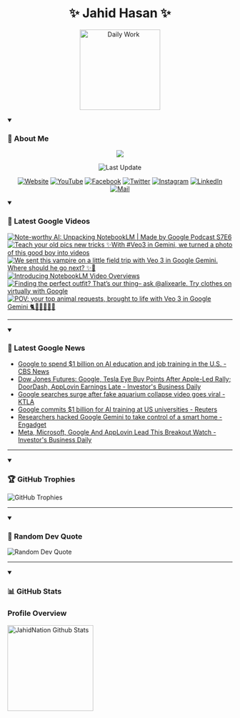 <h1 align="center">✨ Jahid Hasan ✨</h1>
<p align="center">
  <img alt="Daily Work" height="180px" src="https://i.imgur.com/uhZdH9C.gif" />
</p>
<details open>
 <summary><h3>🌟 About Me</h3></summary>
<p align="center">
  <img src="https://readme-typing-svg.demolab.com/?lines=Even+if+I+fail,;I+have+to+finish,;What+I+started.;&font=Fira%20Code&center=true&width=500&height=50&color=00FF7F&vCenter=true&pause=1000&size=24" />
</p>

<p align="center">
  <img alt="Last Update" title="Last Update" src="https://img.shields.io/github/last-commit/jahidnation/jahidnation?logo=github&label=LAST+UPDATE&color=blueviolet&style=flat-square"/>
</p>

<p align="center">
  <a href="https://jahid.eu.org">
    <img alt="Website" title="Website" src="https://img.shields.io/badge/Website-000000?logo=Google-Chrome&logoColor=white&style=for-the-badge"/></a>
  <a href="https://youtube.com/@jahidnation">
    <img alt="YouTube" title="YouTube Channel" src="https://img.shields.io/badge/YouTube-FF0000?logo=YouTube&logoColor=white&style=for-the-badge"/></a>
  <a href="https://facebook.com/jahidnation">
    <img alt="Facebook" title="Facebook Page" src="https://img.shields.io/badge/Facebook-4267B2?logo=Facebook&logoColor=white&style=for-the-badge"/></a>
  <a href="https://twitter.com/jahidnation">
    <img alt="Twitter" title="Twitter Profile" src="https://img.shields.io/badge/X-000000?logo=x&logoColor=white&style=for-the-badge"/></a>
  <a href="https://instagram.com/jahidnation">
    <img alt="Instagram" title="Instagram Profile" src="https://img.shields.io/badge/Instagram-E4405F?logo=Instagram&logoColor=white&style=for-the-badge"/></a>
  <a href="https://linkedin.com/in/jahidnation">
    <img alt="LinkedIn" title="LinkedIn Profile" src="https://img.shields.io/badge/LinkedIn-0A66C2?logo=LinkedIn&logoColor=white&style=for-the-badge"/></a>
  <a href="https://mail.google.com/?hl=en&tf=cm&fs=1&to=mail@jahid.eu.org">
    <img alt="Mail" title="Mail Me" src="https://img.shields.io/badge/Email-D14836?logo=Gmail&logoColor=white&style=for-the-badge"/></a>
</p>

</details>

<details open>
 <summary><h3>🎥 Latest Google Videos</h3></summary>

<!-- BEGIN VID -->
<a href="https://www.youtube.com/watch?v=_isRJlUZU3g">
  <picture>
    <source media="(prefers-color-scheme: dark)" srcset="https://ytcards.demolab.com/?id=_isRJlUZU3g&title=Note-worthy+AI%3A+Unpacking+NotebookLM+%7C+Made+by+Google+Podcast+S7E6&lang=en&timestamp=1753990712&background_color=%230d1117&title_color=%23ffffff&stats_color=%23dedede&max_title_lines=1&width=250&border_radius=5&duration=1688">
    <img src="https://ytcards.demolab.com/?id=_isRJlUZU3g&title=Note-worthy+AI%3A+Unpacking+NotebookLM+%7C+Made+by+Google+Podcast+S7E6&lang=en&timestamp=1753990712&background_color=%23ffffff&title_color=%2324292f&stats_color=%2357606a&max_title_lines=1&width=250&border_radius=5&duration=1688" alt="Note-worthy AI: Unpacking NotebookLM | Made by Google Podcast S7E6" title="Note-worthy AI: Unpacking NotebookLM | Made by Google Podcast S7E6">
  </picture>
</a>
<a href="https://www.youtube.com/shorts/-zaSyo7ZYFc">
  <picture>
    <source media="(prefers-color-scheme: dark)" srcset="https://ytcards.demolab.com/?id=-zaSyo7ZYFc&title=Teach+your+old+pics+new+tricks+%E2%9C%A8With+%23Veo3+in+Gemini%2C+we+turned+a+photo+of+this+good+boy+into+videos&lang=en&timestamp=1753898585&background_color=%230d1117&title_color=%23ffffff&stats_color=%23dedede&max_title_lines=1&width=250&border_radius=5&duration=40">
    <img src="https://ytcards.demolab.com/?id=-zaSyo7ZYFc&title=Teach+your+old+pics+new+tricks+%E2%9C%A8With+%23Veo3+in+Gemini%2C+we+turned+a+photo+of+this+good+boy+into+videos&lang=en&timestamp=1753898585&background_color=%23ffffff&title_color=%2324292f&stats_color=%2357606a&max_title_lines=1&width=250&border_radius=5&duration=40" alt="Teach your old pics new tricks ✨With #Veo3 in Gemini, we turned a photo of this good boy into videos" title="Teach your old pics new tricks ✨With #Veo3 in Gemini, we turned a photo of this good boy into videos">
  </picture>
</a>
<a href="https://www.youtube.com/shorts/ginZ07cydX8">
  <picture>
    <source media="(prefers-color-scheme: dark)" srcset="https://ytcards.demolab.com/?id=ginZ07cydX8&title=We+sent+this+vampire+on+a+little+field+trip+with+Veo+3+in+Google+Gemini.+Where+should+he+go+next%3F+%E2%9C%A8%F0%9F%A7%9B&lang=en&timestamp=1753810098&background_color=%230d1117&title_color=%23ffffff&stats_color=%23dedede&max_title_lines=1&width=250&border_radius=5&duration=31">
    <img src="https://ytcards.demolab.com/?id=ginZ07cydX8&title=We+sent+this+vampire+on+a+little+field+trip+with+Veo+3+in+Google+Gemini.+Where+should+he+go+next%3F+%E2%9C%A8%F0%9F%A7%9B&lang=en&timestamp=1753810098&background_color=%23ffffff&title_color=%2324292f&stats_color=%2357606a&max_title_lines=1&width=250&border_radius=5&duration=31" alt="We sent this vampire on a little field trip with Veo 3 in Google Gemini. Where should he go next? ✨🧛" title="We sent this vampire on a little field trip with Veo 3 in Google Gemini. Where should he go next? ✨🧛">
  </picture>
</a>
<a href="https://www.youtube.com/watch?v=KA_pExdDSUo">
  <picture>
    <source media="(prefers-color-scheme: dark)" srcset="https://ytcards.demolab.com/?id=KA_pExdDSUo&title=Introducing+NotebookLM+Video+Overviews&lang=en&timestamp=1753806590&background_color=%230d1117&title_color=%23ffffff&stats_color=%23dedede&max_title_lines=1&width=250&border_radius=5&duration=38">
    <img src="https://ytcards.demolab.com/?id=KA_pExdDSUo&title=Introducing+NotebookLM+Video+Overviews&lang=en&timestamp=1753806590&background_color=%23ffffff&title_color=%2324292f&stats_color=%2357606a&max_title_lines=1&width=250&border_radius=5&duration=38" alt="Introducing NotebookLM Video Overviews" title="Introducing NotebookLM Video Overviews">
  </picture>
</a>
<a href="https://www.youtube.com/shorts/7WMaGQUU0aQ">
  <picture>
    <source media="(prefers-color-scheme: dark)" srcset="https://ytcards.demolab.com/?id=7WMaGQUU0aQ&title=Finding+the+perfect+outfit%3F+That%E2%80%99s+our+thing%E2%80%93+ask+%40alixearle.+Try+clothes+on+virtually+with+Google&lang=en&timestamp=1753741592&background_color=%230d1117&title_color=%23ffffff&stats_color=%23dedede&max_title_lines=1&width=250&border_radius=5&duration=58">
    <img src="https://ytcards.demolab.com/?id=7WMaGQUU0aQ&title=Finding+the+perfect+outfit%3F+That%E2%80%99s+our+thing%E2%80%93+ask+%40alixearle.+Try+clothes+on+virtually+with+Google&lang=en&timestamp=1753741592&background_color=%23ffffff&title_color=%2324292f&stats_color=%2357606a&max_title_lines=1&width=250&border_radius=5&duration=58" alt="Finding the perfect outfit? That’s our thing– ask @alixearle. Try clothes on virtually with Google" title="Finding the perfect outfit? That’s our thing– ask @alixearle. Try clothes on virtually with Google">
  </picture>
</a>
<a href="https://www.youtube.com/shorts/6ZHPQk9J3z8">
  <picture>
    <source media="(prefers-color-scheme: dark)" srcset="https://ytcards.demolab.com/?id=6ZHPQk9J3z8&title=POV%3A+your+top+animal+requests%2C+brought+to+life+with+Veo+3+in+Google+Gemini+%F0%9F%90%88%F0%9F%90%98%F0%9F%90%B8%F0%9F%A6%96%F0%9F%90%92%F0%9F%A6%81&lang=en&timestamp=1753731503&background_color=%230d1117&title_color=%23ffffff&stats_color=%23dedede&max_title_lines=1&width=250&border_radius=5&duration=53">
    <img src="https://ytcards.demolab.com/?id=6ZHPQk9J3z8&title=POV%3A+your+top+animal+requests%2C+brought+to+life+with+Veo+3+in+Google+Gemini+%F0%9F%90%88%F0%9F%90%98%F0%9F%90%B8%F0%9F%A6%96%F0%9F%90%92%F0%9F%A6%81&lang=en&timestamp=1753731503&background_color=%23ffffff&title_color=%2324292f&stats_color=%2357606a&max_title_lines=1&width=250&border_radius=5&duration=53" alt="POV: your top animal requests, brought to life with Veo 3 in Google Gemini 🐈🐘🐸🦖🐒🦁" title="POV: your top animal requests, brought to life with Veo 3 in Google Gemini 🐈🐘🐸🦖🐒🦁">
  </picture>
</a>
<!-- END VID -->

---

</details>

<details open>
 <summary><h3>📝 Latest Google News</h3></summary>

<!-- BLOG-POST-LIST:START -->
- [Google to spend $1 billion on AI education and job training in the U.S. - CBS News](https://news.google.com/rss/articles/CBMihwFBVV95cUxObFkta0lDc3NMeFFZM2pfUDdaWWIzV0xUSnktS1NDdzd4ajJiR090UXBycy1OSkxVUnF3d0JxZTdSODJEeENNcFpwdnJkZWNWckFvWnV5QlZLQjFSY0l4bVp4WWx3STFfTllKdGdRNldDOTlzNzhnNmczVktETk1PbjltOTMzLUnSAYwBQVVfeXFMT0hsUW5YYTM3ZGNmQWZFNldUdlJMS1Vma19CZlktV2l0VmItOGJoUU5TRFkzNng2QlFPVDlndmQzUE9nQkJhbHpuUFZXZnJuQ2lvTExGYnljeTIxbVZuYkd4RmtJakdmSC0yQVA5S3gtU3hNcktxcVpOU1VUNXg2U01oN1NPMlh6NW16enI?oc=5)
- [Dow Jones Futures: Google, Tesla Eye Buy Points After Apple-Led Rally; DoorDash, AppLovin Earnings Late - Investor&#39;s Business Daily](https://news.google.com/rss/articles/CBMi1AFBVV95cUxNck5IcEtzVFRLSXJ2UXpEX3VKRDBWOFpsX2FxRUc0RmhaZ2R3REt6eEw1SzRoNmR6cEk0aEk2dVdlUHdabnVocl9NYnd1bmcycEJ6X3h3RElTYmFpV19GWmJ2V0Jra2ZIUFhsYVdYc3ZWOUVZMkRrRUh2cFhDa3h6UEUwMWROUDUwenZsNnBRR1o1bG55ZFJJYl9Qb2pEYmxuT3JEc2lKakdwM2dmdl9YNEVzYThVVnZUVjBQR0h5Ml9xNTJyUTAtZHdiZDdHY2tEam1DOQ?oc=5)
- [Google searches surge after fake aquarium collapse video goes viral - KTLA](https://news.google.com/rss/articles/CBMiogFBVV95cUxPZVE3QzNxWWlGRGFxSDJnYm96dHpJMjBITjAtRWNKa0o2Z2hMVUUwUFNkNTJ2R0d2M0tuSFY3akxFQ2JxejItaFhXQ01Kalg4Y1lJTDRZVVVMako0eGs3LXRPUEhKRDhsMG5zT3pyaFZnNnpmbllqcURfOENVemg0dGVRcDkyd09TTmZoemdQemN3SjJQVE5qeHUzckFJVlY1ZHfSAacBQVVfeXFMTmdqc0p2alZsX3E1OGtTZExGekZUWURTQmYtUXdjTmExNGZrTGc3OEFnOHlyN1VUV3NCZXBheGtXMlVpUFQxTVVBUkdpdUVwckk4dWJ6dkJjelAxelBaaDVoTkFxUTFOOXNhTjJTOG45czZJOXJLUDBmTzdlbjBYRFZCb0l1dkZQa25MNmZrVTkwM3h5bE5xRzNraVlqZlVpVVVnRGxiUU0?oc=5)
- [Google commits $1 billion for AI training at US universities - Reuters](https://news.google.com/rss/articles/CBMingFBVV95cUxOc0VoZmV6YklEaWdYWFV6TklvWXB4R20yaDRNZlJTa3hHTzBpYmdDU2Q0cHFTb3ZaTzJTeDZmZEx1aTlfeW0zbEw0ZE0yS0JYaGJydTlYRGNJdE95NGdYdXZXa2dCYTZDNW5kVU5LbjZTRVFqUVYydDRnWUdMaUsyLVZrNURsRlF0cHJCb0cxQmlLYVZhTExDNGpnTGlFUQ?oc=5)
- [Researchers hacked Google Gemini to take control of a smart home - Engadget](https://news.google.com/rss/articles/CBMiugFBVV95cUxQeWVpTFp5TThCdnR3a19sbWIxQWJBejQ3T004N3RIbFpOS0JMQll2UDdtajNycGVwbDUyYU9kdE02WGZvNzNlbGtQRDkxbmwzeFRzeVM2UTFtQ3M4ZFlkQmVXUDVzNDNLQlMyWk44ajBqTkxmcTJEMkQ0UkFUR2dzdWI5TjBkb3l1bWNtaDRYRmRGWXBFZ2tVaERpYndXWklRUFhZN3JTOG93NWY3SVp3azBTUlp3aG8tQ1E?oc=5)
- [Meta, Microsoft, Google And AppLovin Lead This Breakout Watch - Investor&#39;s Business Daily](https://news.google.com/rss/articles/CBMi6gFBVV95cUxOMFZRVjF1OTl5N29FTmltcXY1UWtWMi1MRWJ3WFo0d0hiTll3OVpCQ1BCc0VPY0RFTFZaeDdMMDRZZW5Ia2c5T3JfNmtQVklaRGcwQkNwZ0NDTmlUVEZzckZpX3ZNbDdGVGJUZ0VqT29GdEl0YVVrd1lfb0xMSGg0WU9zM3lzYlFRUzFiQ0pSd2puWGNlSWIzanlLdjRSVUNBZUR0c3k0cnFQQkpSVkdFb0dNOW8xODBqcW51Xy1LeDBuNThCOGpPRURHaURaUU1sNUdNdlY2bm9YMXBOa3lYazgtY1hTQUxWSVE?oc=5)
<!-- BLOG-POST-LIST:END -->

---

</details>

<details open>
 <summary><h3>🏆 GitHub Trophies</h3></summary>

<img alt="GitHub Trophies" title="GitHub Trophies" src="https://github-profile-trophy.vercel.app/?username=jahidnation&column=8&theme=gruvbox&no-frame=true"/>

---

</details>

<details open>
 <summary><h3>💬 Random Dev Quote</h3></summary>

<img alt="Random Dev Quote" title="Random Dev Quote" src="https://quotes-github-readme.vercel.app/api?type=horizontal&theme=radical"/>

---

</details>

<details open> 
  <summary><h3>📊 GitHub Stats</h3></summary>

  <h3>Profile Overview</h3>
  <p>
  <img alt="JahidNation Github Stats" src="https://denvercoder1-github-readme-stats.vercel.app/api/?username=jahidnation&show_icons=true&include_all_commits=true&count_private=true&theme=react&hide_border=true&bg_color=1F222E&title_color=F85D7F&icon_color=F8D866" height="192px"/>
  </p>


